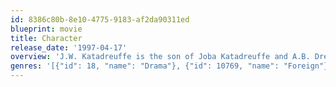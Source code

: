```yaml
---
id: 8386c80b-8e10-4775-9183-af2da90311ed
blueprint: movie
title: Character
release_date: '1997-04-17'
overview: 'J.W. Katadreuffe is the son of Joba Katadreuffe and A.B. Drevenhaven. Though fully neglected by Joba, Dreverhaven ensures the succesfull career of his son. Mostly unseen, though he sues his son a few times. The son Katadreuffe succeeds, but at great costs.'
genres: '[{"id": 18, "name": "Drama"}, {"id": 10769, "name": "Foreign"}, {"id": 36, "name": "History"}]'
---
```

